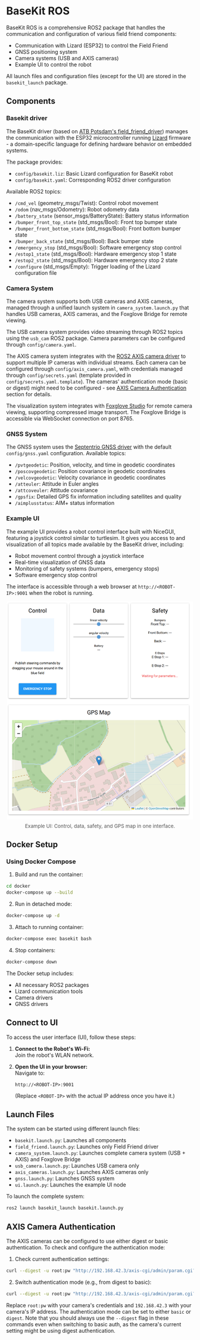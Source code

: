 # BaseKit ROS

BaseKit ROS is a comprehensive ROS2 package that handles the communication and configuration of various field friend components:

- Communication with Lizard (ESP32) to control the Field Friend
- GNSS positioning system
- Camera systems (USB and AXIS cameras)
- Example UI to control the robot

All launch files and configuration files (except for the UI) are stored in the `basekit_launch` package.

## Components

### Basekit driver

The BaseKit driver (based on [ATB Potsdam's field_friend_driver](https://github.com/ATB-potsdam-automation/field_friend_driver)) manages the communication with the ESP32 microcontroller running [Lizard](https://lizard.dev/) firmware - a domain-specific language for defining hardware behavior on embedded systems.

The package provides:

- `config/basekit.liz`: Basic Lizard configuration for BaseKit robot
- `config/basekit.yaml`: Corresponding ROS2 driver configuration

Available ROS2 topics:

- `/cmd_vel` (geometry_msgs/Twist): Control robot movement
- `/odom` (nav_msgs/Odometry): Robot odometry data
- `/battery_state` (sensor_msgs/BatteryState): Battery status information
- `/bumper_front_top_state` (std_msgs/Bool): Front top bumper state
- `/bumper_front_bottom_state` (std_msgs/Bool): Front bottom bumper state
- `/bumper_back_state` (std_msgs/Bool): Back bumper state
- `/emergency_stop` (std_msgs/Bool): Software emergency stop control
- `/estop1_state` (std_msgs/Bool): Hardware emergency stop 1 state
- `/estop2_state` (std_msgs/Bool): Hardware emergency stop 2 state
- `/configure` (std_msgs/Empty): Trigger loading of the Lizard configuration file

### Camera System

The camera system supports both USB cameras and AXIS cameras, managed through a unified launch system in `camera_system.launch.py` that handles USB cameras, AXIS cameras, and the Foxglove Bridge for remote viewing.

The USB camera system provides video streaming through ROS2 topics using the `usb_cam` ROS2 package. Camera parameters can be configured through `config/camera.yaml`.

The AXIS camera system integrates with the [ROS2 AXIS camera driver](https://github.com/ros-drivers/axis_camera/tree/humble-devel) to support multiple IP cameras with individual streams. Each camera can be configured through `config/axis_camera.yaml`, with credentials managed through `config/secrets.yaml` (template provided in `config/secrets.yaml.template`). The cameras' authentication mode (basic or digest) might need to be configured - see [AXIS Camera Authentication](#axis-camera-authentication) section for details.

The visualization system integrates with [Foxglove Studio](https://foxglove.dev/) for remote camera viewing, supporting compressed image transport. The Foxglove Bridge is accessible via WebSocket connection on port 8765.

### GNSS System

The GNSS system uses the [Septentrio GNSS driver](https://github.com/septentrio-gnss/septentrio_gnss_driver) with the default `config/gnss.yaml` configuration. Available topics:

- `/pvtgeodetic`: Position, velocity, and time in geodetic coordinates
- `/poscovgeodetic`: Position covariance in geodetic coordinates
- `/velcovgeodetic`: Velocity covariance in geodetic coordinates
- `/atteuler`: Attitude in Euler angles
- `/attcoveuler`: Attitude covariance
- `/gpsfix`: Detailed GPS fix information including satellites and quality
- `/aimplusstatus`: AIM+ status information

### Example UI

The example UI provides a robot control interface built with NiceGUI, featuring a joystick control similar to turtlesim. It gives you access to and visualization of all topics made available by the BaseKit driver, including:

- Robot movement control through a joystick interface
- Real-time visualization of GNSS data
- Monitoring of safety systems (bumpers, emergency stops)
- Software emergency stop control

The interface is accessible through a web browser at `http://<ROBOT-IP>:9001` when the robot is running.

<div align="center">
  <img src="assets/ExampleUI.png" alt="Example UI Screenshot" width="500"/>
  <div style="font-size: 0.95em; color: #555; margin-top: 0.5em;">
    Example UI: Control, data, safety, and GPS map in one interface.
  </div>
</div>

## Docker Setup

### Using Docker Compose

1. Build and run the container:

```bash
cd docker
docker-compose up --build
```

2. Run in detached mode:

```bash
docker-compose up -d
```

3. Attach to running container:

```bash
docker-compose exec basekit bash
```

4. Stop containers:

```bash
docker-compose down
```

The Docker setup includes:

- All necessary ROS2 packages
- Lizard communication tools
- Camera drivers
- GNSS drivers

## Connect to UI

To access the user interface (UI), follow these steps:

1. **Connect to the Robot's Wi-Fi:**  
   Join the robot's WLAN network.

2. **Open the UI in your browser:**  
   Navigate to:

   ```
   http://<ROBOT-IP>:9001
   ```

   (Replace `<ROBOT-IP>` with the actual IP address once you have it.)

## Launch Files

The system can be started using different launch files:

- `basekit.launch.py`: Launches all components
- `field_friend.launch.py`: Launches only Field Friend driver
- `camera_system.launch.py`: Launches complete camera system (USB + AXIS) and Foxglove Bridge
- `usb_camera.launch.py`: Launches USB camera only
- `axis_cameras.launch.py`: Launches AXIS cameras only
- `gnss.launch.py`: Launches GNSS system
- `ui.launch.py`: Launches the example UI node

To launch the complete system:

```bash
ros2 launch basekit_launch basekit.launch.py
```

## AXIS Camera Authentication

The AXIS cameras can be configured to use either digest or basic authentication. To check and configure the authentication mode:

1. Check current authentication settings:

```bash
curl --digest -u root:pw "http://192.168.42.3/axis-cgi/admin/param.cgi?action=list&group=Network.HTTP" | cat
```

2. Switch authentication mode (e.g., from digest to basic):

```bash
curl --digest -u root:pw "http://192.168.42.3/axis-cgi/admin/param.cgi?action=update&Network.HTTP.AuthenticationPolicy=basic" | cat
```

Replace `root:pw` with your camera's credentials and `192.168.42.3` with your camera's IP address. The authentication mode can be set to either `basic` or `digest`. Note that you should always use the `--digest` flag in these commands even when switching to basic auth, as the camera's current setting might be using digest authentication.
